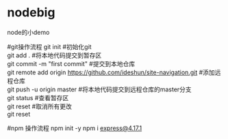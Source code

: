 # nodebig
node的小demo

#git操作流程
git init #初始化git  
git add . #将本地代码提交到暂存区  
git commit -m "first commit" #提交到本地仓库  
git remote add origin https://github.com/ideshun/site-navigation.git #添加远程仓库  
git push -u origin master #将本地代码提交到远程仓库的master分支  
git status #查看暂存区  
git reset  #取消所有更改  
git reset <file>




#npm 操作流程
npm init -y
npm i express@4.17.1
